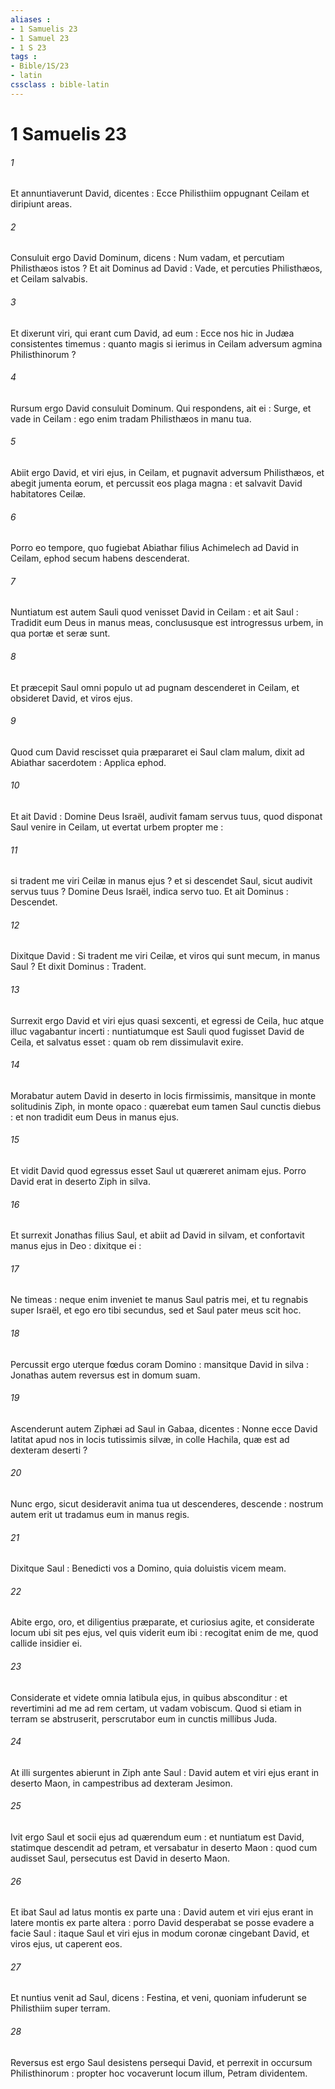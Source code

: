 ```yaml
---
aliases : 
- 1 Samuelis 23
- 1 Samuel 23
- 1 S 23
tags : 
- Bible/1S/23
- latin
cssclass : bible-latin
---
```


# 1 Samuelis 23

###### 1
Et annuntiaverunt David, dicentes : Ecce Philisthiim oppugnant Ceilam et diripiunt areas.
###### 2
Consuluit ergo David Dominum, dicens : Num vadam, et percutiam Philisthæos istos ? Et ait Dominus ad David : Vade, et percuties Philisthæos, et Ceilam salvabis.
###### 3
Et dixerunt viri, qui erant cum David, ad eum : Ecce nos hic in Judæa consistentes timemus : quanto magis si ierimus in Ceilam adversum agmina Philisthinorum ?
###### 4
Rursum ergo David consuluit Dominum. Qui respondens, ait ei : Surge, et vade in Ceilam : ego enim tradam Philisthæos in manu tua.
###### 5
Abiit ergo David, et viri ejus, in Ceilam, et pugnavit adversum Philisthæos, et abegit jumenta eorum, et percussit eos plaga magna : et salvavit David habitatores Ceilæ.
###### 6
Porro eo tempore, quo fugiebat Abiathar filius Achimelech ad David in Ceilam, ephod secum habens descenderat.
###### 7
Nuntiatum est autem Sauli quod venisset David in Ceilam : et ait Saul : Tradidit eum Deus in manus meas, conclususque est introgressus urbem, in qua portæ et seræ sunt.
###### 8
Et præcepit Saul omni populo ut ad pugnam descenderet in Ceilam, et obsideret David, et viros ejus.
###### 9
Quod cum David rescisset quia præpararet ei Saul clam malum, dixit ad Abiathar sacerdotem : Applica ephod.
###### 10
Et ait David : Domine Deus Israël, audivit famam servus tuus, quod disponat Saul venire in Ceilam, ut evertat urbem propter me :
###### 11
si tradent me viri Ceilæ in manus ejus ? et si descendet Saul, sicut audivit servus tuus ? Domine Deus Israël, indica servo tuo. Et ait Dominus : Descendet.
###### 12
Dixitque David : Si tradent me viri Ceilæ, et viros qui sunt mecum, in manus Saul ? Et dixit Dominus : Tradent.
###### 13
Surrexit ergo David et viri ejus quasi sexcenti, et egressi de Ceila, huc atque illuc vagabantur incerti : nuntiatumque est Sauli quod fugisset David de Ceila, et salvatus esset : quam ob rem dissimulavit exire.
###### 14
Morabatur autem David in deserto in locis firmissimis, mansitque in monte solitudinis Ziph, in monte opaco : quærebat eum tamen Saul cunctis diebus : et non tradidit eum Deus in manus ejus.
###### 15
Et vidit David quod egressus esset Saul ut quæreret animam ejus. Porro David erat in deserto Ziph in silva.
###### 16
Et surrexit Jonathas filius Saul, et abiit ad David in silvam, et confortavit manus ejus in Deo : dixitque ei :
###### 17
Ne timeas : neque enim inveniet te manus Saul patris mei, et tu regnabis super Israël, et ego ero tibi secundus, sed et Saul pater meus scit hoc.
###### 18
Percussit ergo uterque fœdus coram Domino : mansitque David in silva : Jonathas autem reversus est in domum suam.
###### 19
Ascenderunt autem Ziphæi ad Saul in Gabaa, dicentes : Nonne ecce David latitat apud nos in locis tutissimis silvæ, in colle Hachila, quæ est ad dexteram deserti ?
###### 20
Nunc ergo, sicut desideravit anima tua ut descenderes, descende : nostrum autem erit ut tradamus eum in manus regis.
###### 21
Dixitque Saul : Benedicti vos a Domino, quia doluistis vicem meam.
###### 22
Abite ergo, oro, et diligentius præparate, et curiosius agite, et considerate locum ubi sit pes ejus, vel quis viderit eum ibi : recogitat enim de me, quod callide insidier ei.
###### 23
Considerate et videte omnia latibula ejus, in quibus absconditur : et revertimini ad me ad rem certam, ut vadam vobiscum. Quod si etiam in terram se abstruserit, perscrutabor eum in cunctis millibus Juda.
###### 24
At illi surgentes abierunt in Ziph ante Saul : David autem et viri ejus erant in deserto Maon, in campestribus ad dexteram Jesimon.
###### 25
Ivit ergo Saul et socii ejus ad quærendum eum : et nuntiatum est David, statimque descendit ad petram, et versabatur in deserto Maon : quod cum audisset Saul, persecutus est David in deserto Maon.
###### 26
Et ibat Saul ad latus montis ex parte una : David autem et viri ejus erant in latere montis ex parte altera : porro David desperabat se posse evadere a facie Saul : itaque Saul et viri ejus in modum coronæ cingebant David, et viros ejus, ut caperent eos.
###### 27
Et nuntius venit ad Saul, dicens : Festina, et veni, quoniam infuderunt se Philisthiim super terram.
###### 28
Reversus est ergo Saul desistens persequi David, et perrexit in occursum Philisthinorum : propter hoc vocaverunt locum illum, Petram dividentem.

